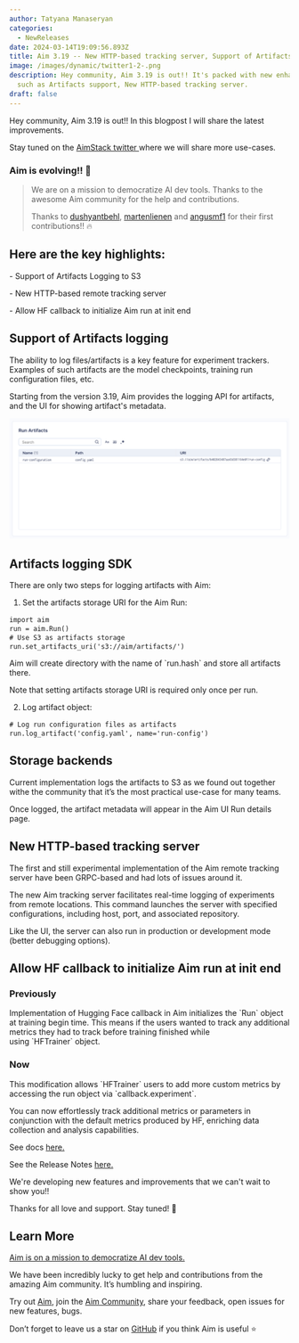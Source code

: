 ```yaml
---
author: Tatyana Manaseryan
categories:
  - NewReleases
date: 2024-03-14T19:09:56.893Z
title: Aim 3.19 -- New HTTP-based tracking server, Support of Artifacts logging
image: /images/dynamic/twitter1-2-.png
description: Hey community, Aim 3.19 is out!! It's packed with new enhancements,
  such as Artifacts support, New HTTP-based tracking server.
draft: false
---
```

Hey community, Aim 3.19 is out!! In this blogpost I will share the latest improvements.



Stay tuned on the [AimStack twitter ](https://twitter.com/aimstackio)where we will share more use-cases.

### Aim is evolving!! 🚀

> We are on a mission to democratize AI dev tools. Thanks to the awesome Aim community for the help and contributions.
>
> Thanks to [dushyantbehl](https://github.com/dushyantbehl), [martenlienen](https://github.com/martenlienen) and [angusmf1](https://github.com/angusmf1) for their first contributions!! 🔥

## Here are the key highlights:

\- Support of Artifacts Logging to S3

\- New HTTP-based remote tracking server

\- Allow HF callback to initialize Aim run at init end

## Support of Artifacts logging



The ability to log files/artifacts is a key feature for experiment trackers. Examples of such artifacts are the model checkpoints, training run configuration files, etc.

Starting from the version 3.19, Aim provides the logging API for artifacts, and the UI for showing artifact's metadata.

![Run Artifacts](/images/dynamic/run-overview-artifacts.png "Run Artifacts")

## Artifacts logging SDK

There are only two steps for logging artifacts with Aim:

1. Set the artifacts storage URI for the Aim Run:

```
import aim
run = aim.Run()
# Use S3 as artifacts storage
run.set_artifacts_uri('s3://aim/artifacts/')
```

Aim will create directory with the name of \`run.hash\` and store all artifacts there.

Note that setting artifacts storage URI is required only once per run.

2. Log artifact object:

```
# Log run configuration files as artifacts
run.log_artifact('config.yaml', name='run-config')
```

## Storage backends

Current implementation logs the artifacts to S3 as we found out together withe the community that it’s the most practical use-case for many teams.

Once logged, the artifact metadata will appear in the Aim UI Run details page.

## New HTTP-based tracking server

The first and still experimental implementation of the Aim remote tracking server have been GRPC-based and had lots of issues around it. 

The new Aim tracking server facilitates real-time logging of experiments from remote locations. This  command launches the server with specified configurations, including host, port, and associated repository.

Like the UI, the server can also run in production or development mode (better debugging options).

## Allow HF callback to initialize Aim run at init end



### Previously

Implementation of Hugging Face callback in Aim initializes the \`Run\` object at training begin time. This means if the users wanted to track any additional metrics they had to track before training finished while using \`HFTrainer\` object.

### Now

This modification allows \`HFTrainer\` users to add more custom metrics by accessing the run object via \`callback.experiment\`. 

You can now effortlessly track additional metrics or parameters in conjunction with the default metrics produced by HF, enriching data collection and analysis capabilities.

See docs [here.](https://aimstack.readthedocs.io/en/latest/)[](https://aimstack.readthedocs.io/en/latest/)

See the Release Notes [here.](https://github.com/aimhubio/aim/releases/tag/v3.19.0)

We're developing new features and improvements that we can't wait to show you!!

Thanks for all love and support. Stay tuned! 🚀

## Learn More

[Aim is on a mission to democratize AI dev tools.](https://aimstack.readthedocs.io/en/latest/overview.html) 

We have been incredibly lucky to get help and contributions from the amazing Aim community. It’s humbling and inspiring.

Try out [Aim](https://github.com/aimhubio/aim), join the [Aim Community](https://community.aimstack.io/)[](https://community.aimstack.io/), share your feedback, open issues for new features, bugs.



Don’t forget to leave us a star on [GitHub](https://github.com/aimhubio/aim) if you think Aim is useful ⭐️
